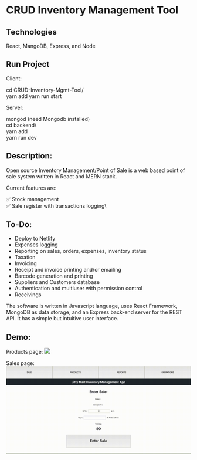 

# CRUD Inventory Management Tool

## Technologies
  React, MangoDB, Express, and Node

## Run Project

Client:

cd CRUD-Inventory-Mgmt-Tool/\
yarn add
yarn run start

Server:

mongod (need Mongodb installed)\
cd backend/\
yarn add\
yarn run dev



Description:
------------

Open source Inventory Management/Point of Sale is a web based point of sale system written in React and MERN stack.

Current features are:

✅ Stock management\
✅ Sale register with transactions logging\

To-Do:
------
* Deploy to Netlify
* Expenses logging
* Reporting on sales, orders, expenses, inventory status
* Taxation
* Invoicing
* Receipt and invoice printing and/or emailing
* Barcode generation and printing
* Suppliers and Customers database
* Authentication and multiuser with permission control
* Receivings

The software is written in Javascript language, uses React Framework, MongoDB as data storage, and an Express back-end server for the REST API. It has a simple but intuitive user interface.

Demo:
-----
Products page:
![](gif_previews/products_page.gif)

Sales page:
![](gif_previews/sales_page.gif)
